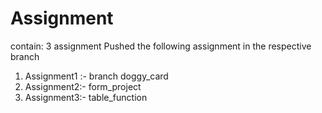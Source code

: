 # Assignment
contain: 3 assignment
Pushed the following assignment in the respective branch

1. Assignment1 :- branch doggy_card
2. Assignment2:-  form_project
3. Assignment3:-  table_function


